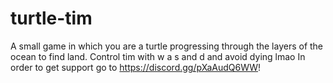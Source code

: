 # turtle-tim
A small game in which you are a turtle progressing through the layers of the ocean to find land.
Control tim with w a s and d and avoid dying lmao
In order to get support go to https://discord.gg/pXaAudQ6WW!

